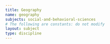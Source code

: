 ```yaml
---
title: Geography
name: geography
subjects: social-and-behavioral-sciences
# The following are constants: do not modify
layout: subject
type: discipline
---
```

